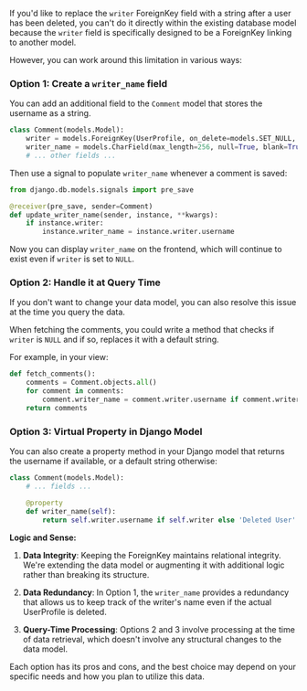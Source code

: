 If you'd like to replace the `writer` ForeignKey field with a string after a user has been deleted, you can't do it directly within the existing database model because the `writer` field is specifically designed to be a ForeignKey linking to another model.

However, you can work around this limitation in various ways:

### Option 1: Create a `writer_name` field

You can add an additional field to the `Comment` model that stores the username as a string.

```python
class Comment(models.Model):
    writer = models.ForeignKey(UserProfile, on_delete=models.SET_NULL, null=True, blank=True)
    writer_name = models.CharField(max_length=256, null=True, blank=True)
    # ... other fields ...
```

Then use a signal to populate `writer_name` whenever a comment is saved:

```python
from django.db.models.signals import pre_save

@receiver(pre_save, sender=Comment)
def update_writer_name(sender, instance, **kwargs):
    if instance.writer:
        instance.writer_name = instance.writer.username
```

Now you can display `writer_name` on the frontend, which will continue to exist even if `writer` is set to `NULL`.

### Option 2: Handle it at Query Time

If you don't want to change your data model, you can also resolve this issue at the time you query the data.

When fetching the comments, you could write a method that checks if `writer` is `NULL` and if so, replaces it with a default string.

For example, in your view:

```python
def fetch_comments():
    comments = Comment.objects.all()
    for comment in comments:
        comment.writer_name = comment.writer.username if comment.writer else 'Deleted User'
    return comments
```

### Option 3: Virtual Property in Django Model

You can also create a property method in your Django model that returns the username if available, or a default string otherwise:

```python
class Comment(models.Model):
    # ... fields ...

    @property
    def writer_name(self):
        return self.writer.username if self.writer else 'Deleted User'
```

**Logic and Sense:**

1. **Data Integrity**: Keeping the ForeignKey maintains relational integrity. We're extending the data model or augmenting it with additional logic rather than breaking its structure.
  
2. **Data Redundancy**: In Option 1, the `writer_name` provides a redundancy that allows us to keep track of the writer's name even if the actual UserProfile is deleted.

3. **Query-Time Processing**: Options 2 and 3 involve processing at the time of data retrieval, which doesn't involve any structural changes to the data model.

Each option has its pros and cons, and the best choice may depend on your specific needs and how you plan to utilize this data.
